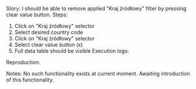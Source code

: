 Story:
I should be able to remove applied "Kraj źródłowy" filter by pressing clear value button.
Steps:
1. Click on "Kraj źródłowy" selector
2. Select desired country code
2. Click on "Kraj źródłowy" selector
3. Select clear value button (x)
4. Full data table should be visible
Execution logs:

Reproduction:

Notes:
No such functionality exists at current moment. Awaiting introduction of this functionality.